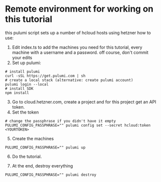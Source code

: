 # Remote environment for working on this tutorial

this pulumi script sets up a number of hcloud hosts using hetzner
how to use:


1. Edit index.ts to add the machines you need for this tutorial, every machine with a username and a password. off course, don't commit your edits
2. Set up pulumi:

```shell
# install pulumi
curl -sSL https://get.pulumi.com | sh
# create a local stack (alternative: create pulumi account)
pulumi login --local
# install SDK
npm install
```

3. Go to cloud.hetzner.com, create a project and for this project get an API token.
4. Set the token

```shell
# change the passphrase if you didn't have it empty
PULUMI_CONFIG_PASSPHRASE="" pulumi config set --secret hcloud:token <YOURTOKEN>
```

5. Create the machines

```shell
PULUMI_CONFIG_PASSPHRASE="" pulumi up
```

6. Do the tutorial.

7. At the end, destroy everything

```shell
PULUMI_CONFIG_PASSPHRASE="" pulumi destroy
```
